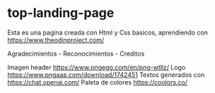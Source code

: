 # top-landing-page

Esta es una pagina creada con Html y Css basicos, aprendiendo con https://www.theodinproject.com/

Agradecimientos - Reconocimientos - Creditos

Imagen header https://www.pngegg.com/en/png-wtllz/
Logo https://www.pngaaa.com/download/1742451
Textos generados con https://chat.openai.com/
Paleta de colores https://coolors.co/